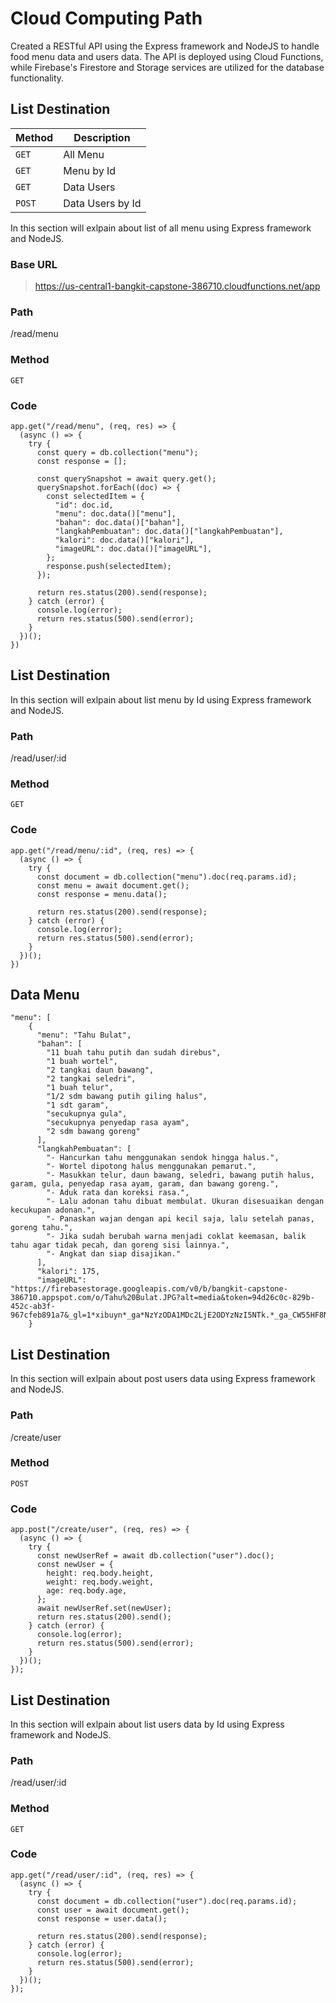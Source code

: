 # Cloud Computing Path
Created a RESTful API using the Express framework and NodeJS to handle food menu data and users data. The API is deployed using Cloud Functions, while Firebase's Firestore and Storage services are utilized for the database functionality.

## List Destination 

| Method | Description |
|------|------|
| `GET` |   All Menu  |
| `GET` |   Menu by Id   |
| `GET` |   Data Users   |
| `POST` |   Data Users by Id   |

In this section will exlpain about list of all menu using Express framework and NodeJS.

### Base URL
> https://us-central1-bangkit-capstone-386710.cloudfunctions.net/app

### Path
/read/menu

### Method
`GET`

### Code
```
app.get("/read/menu", (req, res) => {
  (async () => {
    try {
      const query = db.collection("menu");
      const response = [];

      const querySnapshot = await query.get();
      querySnapshot.forEach((doc) => {
        const selectedItem = {
          "id": doc.id,
          "menu": doc.data()["menu"],
          "bahan": doc.data()["bahan"],
          "langkahPembuatan": doc.data()["langkahPembuatan"],
          "kalori": doc.data()["kalori"],
          "imageURL": doc.data()["imageURL"],
        };
        response.push(selectedItem);
      });

      return res.status(200).send(response);
    } catch (error) {
      console.log(error);
      return res.status(500).send(error);
    }
  })();
})
```
## List Destination 
In this section will exlpain about list menu by Id using Express framework and NodeJS.

### Path
/read/user/:id

### Method
`GET`

### Code
```
app.get("/read/menu/:id", (req, res) => {
  (async () => {
    try {
      const document = db.collection("menu").doc(req.params.id);
      const menu = await document.get();
      const response = menu.data();

      return res.status(200).send(response);
    } catch (error) {
      console.log(error);
      return res.status(500).send(error);
    }
  })();
})
```
## Data Menu
```
"menu": [
    {
      "menu": "Tahu Bulat",
      "bahan": [
        "11 buah tahu putih dan sudah direbus",
        "1 buah wortel",
        "2 tangkai daun bawang",
        "2 tangkai seledri",
        "1 buah telur",
        "1/2 sdm bawang putih giling halus",
        "1 sdt garam",
        "secukupnya gula",
        "secukupnya penyedap rasa ayam",
        "2 sdm bawang goreng"
      ],
      "langkahPembuatan": [
        "- Hancurkan tahu menggunakan sendok hingga halus.",
        "- Wortel dipotong halus menggunakan pemarut.",
        "- Masukkan telur, daun bawang, seledri, bawang putih halus, garam, gula, penyedap rasa ayam, garam, dan bawang goreng.",
        "- Aduk rata dan koreksi rasa.",
        "- Lalu adonan tahu dibuat membulat. Ukuran disesuaikan dengan kecukupan adonan.",
        "- Panaskan wajan dengan api kecil saja, lalu setelah panas, goreng tahu.",
        "- Jika sudah berubah warna menjadi coklat keemasan, balik tahu agar tidak pecah, dan goreng sisi lainnya.",
        "- Angkat dan siap disajikan."
      ],
      "kalori": 175,
      "imageURL": "https://firebasestorage.googleapis.com/v0/b/bangkit-capstone-386710.appspot.com/o/Tahu%20Bulat.JPG?alt=media&token=94d26c0c-829b-452c-ab3f-967cfeb891a7&_gl=1*xibuyn*_ga*NzYzODA1MDc2LjE2ODYzNzI5NTk.*_ga_CW55HF8NVT*MTY4NjY0NDc3Ni4xMS4xLjE2ODY2NDUyMzUuMC4wLjA."
    }
```

## List Destination 
In this section will exlpain about post users data using Express framework and NodeJS.

### Path
/create/user

### Method
`POST`

### Code
```
app.post("/create/user", (req, res) => {
  (async () => {
    try {
      const newUserRef = await db.collection("user").doc();
      const newUser = {
        height: req.body.height,
        weight: req.body.weight,
        age: req.body.age,
      };
      await newUserRef.set(newUser);
      return res.status(200).send();
    } catch (error) {
      console.log(error);
      return res.status(500).send(error);
    }
  })();
});
```

## List Destination 
In this section will exlpain about list users data by Id using Express framework and NodeJS.

### Path
/read/user/:id

### Method
`GET`

### Code
```
app.get("/read/user/:id", (req, res) => {
  (async () => {
    try {
      const document = db.collection("user").doc(req.params.id);
      const user = await document.get();
      const response = user.data();

      return res.status(200).send(response);
    } catch (error) {
      console.log(error);
      return res.status(500).send(error);
    }
  })();
});
```
